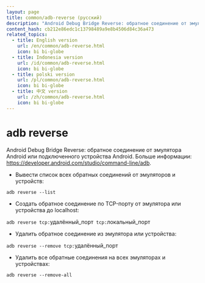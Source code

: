```yaml
---
layout: page
title: common/adb-reverse (русский)
description: "Android Debug Bridge Reverse: обратное соединение от эмулятора Android или подключенного устройства Android."
content_hash: cb212e86edc1c13798489a9e8b4506d84c36a473
related_topics:
  - title: English version
    url: /en/common/adb-reverse.html
    icon: bi bi-globe
  - title: Indonesia version
    url: /id/common/adb-reverse.html
    icon: bi bi-globe
  - title: polski version
    url: /pl/common/adb-reverse.html
    icon: bi bi-globe
  - title: 中文 version
    url: /zh/common/adb-reverse.html
    icon: bi bi-globe
---
```

# adb reverse

Android Debug Bridge Reverse: обратное соединение от эмулятора Android или подключенного устройства Android.
Больше информации: <https://developer.android.com/studio/command-line/adb>.

- Вывести список всех обратных соединений от эмуляторов и устройств:

`adb reverse --list`

- Создать обратное соединение по TCP-порту от эмулятора или устройства до localhost:

`adb reverse tcp:`<span class="tldr-var badge badge-pill bg-dark-lm bg-white-dm text-white-lm text-dark-dm font-weight-bold">удалённый_порт</span>` tcp:`<span class="tldr-var badge badge-pill bg-dark-lm bg-white-dm text-white-lm text-dark-dm font-weight-bold">локальный_порт</span>

- Удалить обратное соединение из эмулятора или устройства:

`adb reverse --remove tcp:`<span class="tldr-var badge badge-pill bg-dark-lm bg-white-dm text-white-lm text-dark-dm font-weight-bold">удалённый_порт</span>

- Удалить все обратные соединения на всех эмуляторах и устройствах:

`adb reverse --remove-all`
